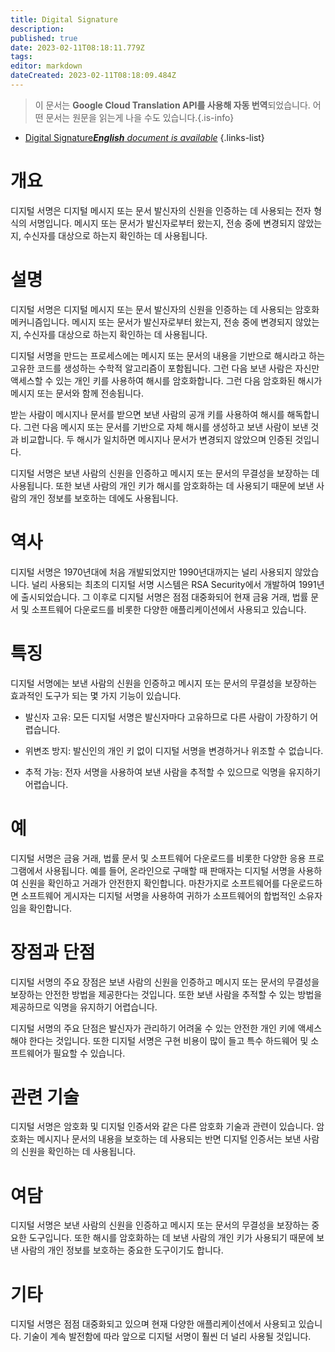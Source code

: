 ```yaml
---
title: Digital Signature
description: 
published: true
date: 2023-02-11T08:18:11.779Z
tags: 
editor: markdown
dateCreated: 2023-02-11T08:18:09.484Z
---
```


> 이 문서는 **Google Cloud Translation API를 사용해 자동 번역**되었습니다.
어떤 문서는 원문을 읽는게 나을 수도 있습니다.{.is-info}



- [Digital Signature***English** document is available*](/en/Knowledge-base/Dictionary/digital-signature)
{.links-list}


# 개요
디지털 서명은 디지털 메시지 또는 문서 발신자의 신원을 인증하는 데 사용되는 전자 형식의 서명입니다. 메시지 또는 문서가 발신자로부터 왔는지, 전송 중에 변경되지 않았는지, 수신자를 대상으로 하는지 확인하는 데 사용됩니다.

# 설명
디지털 서명은 디지털 메시지 또는 문서 발신자의 신원을 인증하는 데 사용되는 암호화 메커니즘입니다. 메시지 또는 문서가 발신자로부터 왔는지, 전송 중에 변경되지 않았는지, 수신자를 대상으로 하는지 확인하는 데 사용됩니다.

디지털 서명을 만드는 프로세스에는 메시지 또는 문서의 내용을 기반으로 해시라고 하는 고유한 코드를 생성하는 수학적 알고리즘이 포함됩니다. 그런 다음 보낸 사람은 자신만 액세스할 수 있는 개인 키를 사용하여 해시를 암호화합니다. 그런 다음 암호화된 해시가 메시지 또는 문서와 함께 전송됩니다.

받는 사람이 메시지나 문서를 받으면 보낸 사람의 공개 키를 사용하여 해시를 해독합니다. 그런 다음 메시지 또는 문서를 기반으로 자체 해시를 생성하고 보낸 사람이 보낸 것과 비교합니다. 두 해시가 일치하면 메시지나 문서가 변경되지 않았으며 인증된 것입니다.

디지털 서명은 보낸 사람의 신원을 인증하고 메시지 또는 문서의 무결성을 보장하는 데 사용됩니다. 또한 보낸 사람의 개인 키가 해시를 암호화하는 데 사용되기 때문에 보낸 사람의 개인 정보를 보호하는 데에도 사용됩니다.

# 역사
디지털 서명은 1970년대에 처음 개발되었지만 1990년대까지는 널리 사용되지 않았습니다. 널리 사용되는 최초의 디지털 서명 시스템은 RSA Security에서 개발하여 1991년에 출시되었습니다. 그 이후로 디지털 서명은 점점 대중화되어 현재 금융 거래, 법률 문서 및 소프트웨어 다운로드를 비롯한 다양한 애플리케이션에서 사용되고 있습니다.

# 특징
디지털 서명에는 보낸 사람의 신원을 인증하고 메시지 또는 문서의 무결성을 보장하는 효과적인 도구가 되는 몇 가지 기능이 있습니다.

- 발신자 고유: 모든 디지털 서명은 발신자마다 고유하므로 다른 사람이 가장하기 어렵습니다.

- 위변조 방지: 발신인의 개인 키 없이 디지털 서명을 변경하거나 위조할 수 없습니다.

- 추적 가능: 전자 서명을 사용하여 보낸 사람을 추적할 수 있으므로 익명을 유지하기 어렵습니다.

# 예
디지털 서명은 금융 거래, 법률 문서 및 소프트웨어 다운로드를 비롯한 다양한 응용 프로그램에서 사용됩니다. 예를 들어, 온라인으로 구매할 때 판매자는 디지털 서명을 사용하여 신원을 확인하고 거래가 안전한지 확인합니다. 마찬가지로 소프트웨어를 다운로드하면 소프트웨어 게시자는 디지털 서명을 사용하여 귀하가 소프트웨어의 합법적인 소유자임을 확인합니다.

# 장점과 단점
디지털 서명의 주요 장점은 보낸 사람의 신원을 인증하고 메시지 또는 문서의 무결성을 보장하는 안전한 방법을 제공한다는 것입니다. 또한 보낸 사람을 추적할 수 있는 방법을 제공하므로 익명을 유지하기 어렵습니다.

디지털 서명의 주요 단점은 발신자가 관리하기 어려울 수 있는 안전한 개인 키에 액세스해야 한다는 것입니다. 또한 디지털 서명은 구현 비용이 많이 들고 특수 하드웨어 및 소프트웨어가 필요할 수 있습니다.

# 관련 기술
디지털 서명은 암호화 및 디지털 인증서와 같은 다른 암호화 기술과 관련이 있습니다. 암호화는 메시지나 문서의 내용을 보호하는 데 사용되는 반면 디지털 인증서는 보낸 사람의 신원을 확인하는 데 사용됩니다.

# 여담
디지털 서명은 보낸 사람의 신원을 인증하고 메시지 또는 문서의 무결성을 보장하는 중요한 도구입니다. 또한 해시를 암호화하는 데 보낸 사람의 개인 키가 사용되기 때문에 보낸 사람의 개인 정보를 보호하는 중요한 도구이기도 합니다.

# 기타
디지털 서명은 점점 대중화되고 있으며 현재 다양한 애플리케이션에서 사용되고 있습니다. 기술이 계속 발전함에 따라 앞으로 디지털 서명이 훨씬 더 널리 사용될 것입니다.